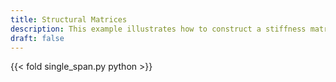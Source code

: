 ```yaml
---
title: Structural Matrices
description: This example illustrates how to construct a stiffness matrix from OpenSees
draft: false
---
```


{{< fold single_span.py python >}}

